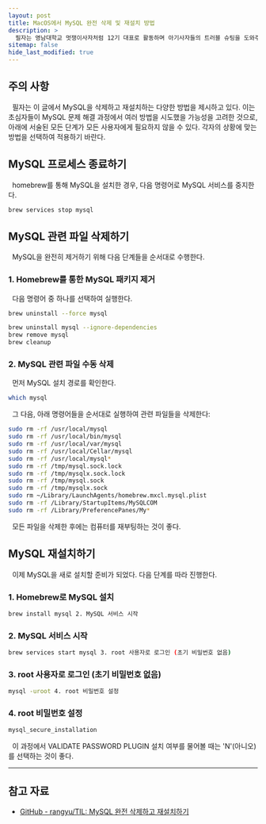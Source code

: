 ```yaml
---
layout: post
title: MacOS에서 MySQL 완전 삭제 및 재설치 방법
description: >
  필자는 영남대학교 멋쟁이사자처럼 12기 대표로 활동하며 아기사자들의 트러블 슈팅을 도와주던 중, MacOS 환경에서 MySQL 재설치 과정에 어려움을 겪는 아기사자를 도왔다. 이 글에서는 그 해결 과정을 상세히 기술하고자 한다.
sitemap: false
hide_last_modified: true
---
```


## 주의 사항

&nbsp; 필자는 이 글에서 MySQL을 삭제하고 재설치하는 다양한 방법을 제시하고 있다. 이는 초심자들이 MySQL 문제 해결 과정에서 여러 방법을 시도했을 가능성을 고려한 것으로, 아래에 서술된 모든 단계가 모든 사용자에게 필요하지 않을 수 있다. 각자의 상황에 맞는 방법을 선택하여 적용하기 바란다.

## MySQL 프로세스 종료하기

&nbsp; homebrew를 통해 MySQL을 설치한 경우, 다음 명령어로 MySQL 서비스를 중지한다.

```sh
brew services stop mysql
```

## MySQL 관련 파일 삭제하기

&nbsp; MySQL을 완전히 제거하기 위해 다음 단계들을 순서대로 수행한다.

### 1. Homebrew를 통한 MySQL 패키지 제거

&nbsp; 다음 명령어 중 하나를 선택하여 실행한다.

```sh
brew uninstall --force mysql
```

```sh
brew uninstall mysql --ignore-dependencies
brew remove mysql
brew cleanup
```

### 2. MySQL 관련 파일 수동 삭제

&nbsp; 먼저 MySQL 설치 경로를 확인한다.

```sh
which mysql
```

&nbsp; 그 다음, 아래 명령어들을 순서대로 실행하여 관련 파일들을 삭제한다:

```sh
sudo rm -rf /usr/local/mysql
sudo rm -rf /usr/local/bin/mysql
sudo rm -rf /usr/local/var/mysql
sudo rm -rf /usr/local/Cellar/mysql
sudo rm -rf /usr/local/mysql*
sudo rm -rf /tmp/mysql.sock.lock
sudo rm -rf /tmp/mysqlx.sock.lock
sudo rm -rf /tmp/mysql.sock
sudo rm -rf /tmp/mysqlx.sock
sudo rm ~/Library/LaunchAgents/homebrew.mxcl.mysql.plist
sudo rm -rf /Library/StartupItems/MySQLCOM
sudo rm -rf /Library/PreferencePanes/My*
```

&nbsp; 모든 파일을 삭제한 후에는 컴퓨터를 재부팅하는 것이 좋다.

## MySQL 재설치하기

&nbsp; 이제 MySQL을 새로 설치할 준비가 되었다. 다음 단계를 따라 진행한다.

### 1. Homebrew로 MySQL 설치

```sh
brew install mysql 2. MySQL 서비스 시작
```

### 2. MySQL 서비스 시작

```sh
brew services start mysql 3. root 사용자로 로그인 (초기 비밀번호 없음)
```

### 3. root 사용자로 로그인 (초기 비밀번호 없음)

```sh
mysql -uroot 4. root 비밀번호 설정
```

### 4. root 비밀번호 설정

```sh
mysql_secure_installation
```

&nbsp; 이 과정에서 VALIDATE PASSWORD PLUGIN 설치 여부를 물어볼 때는 'N'(아니오)를 선택하는 것이 좋다.

---

## 참고 자료

- [GitHub - rangyu/TIL: MySQL 완전 삭제하고 재설치하기](<https://github.com/rangyu/TIL/blob/master/mysql/MySQL-%EC%99%84%EC%A0%84-%EC%82%AD%EC%A0%9C%ED%95%98%EA%B3%A0-%EC%9E%AC%EC%84%A4%EC%B9%98%ED%95%98%EA%B8%B0-(MacOS).md>)
